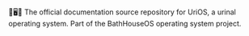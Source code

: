 🚽️🖥️📖️ The official documentation source repository for UriOS, a urinal operating system. Part of the BathHouseOS operating system project.
